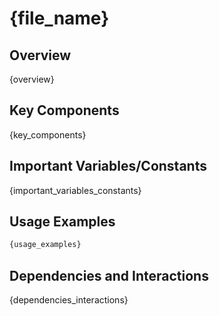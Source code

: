 # {file_name}

## Overview
{overview}

## Key Components
{key_components}

## Important Variables/Constants
{important_variables_constants}

## Usage Examples
```python
{usage_examples}
```

## Dependencies and Interactions
{dependencies_interactions}
